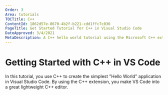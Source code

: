 ```yaml
---
Order: 3
Area: tutorials
TOCTitle: C++
ContentId: 1862d57e-8670-4b2f-b221-cdd1ffc7c036
PageTitle: Get Started Tutorial for C++ in Visual Studio Code
DateApproved: 3/4/2021
MetaDescription: A C++ hello world tutorial using the Microsoft C++ extensions in Visual Studio Code
---
```

# Getting Started with C++ in VS Code

In this tutorial, you use C++ to create the simplest "Hello World" application in Visual Studio Code. By using the C++ extension, you make VS Code into a great lightweight C++ editor.
